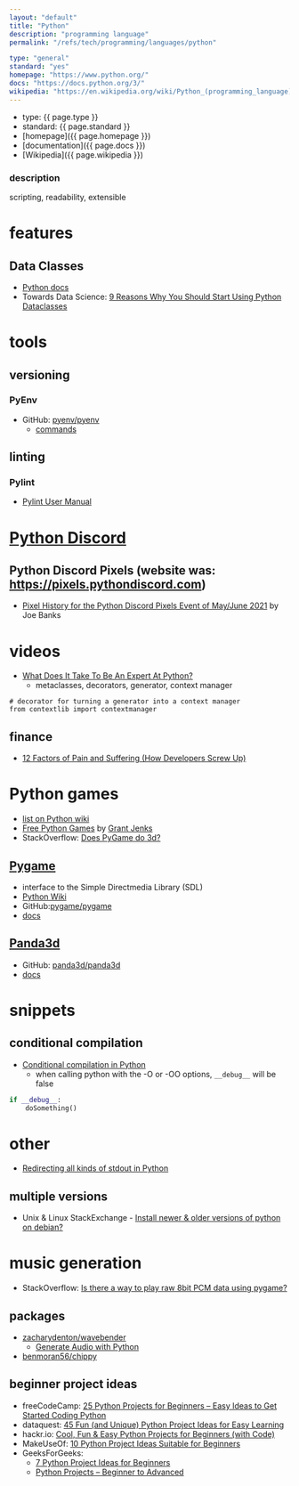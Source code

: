```yaml
---
layout: "default"
title: "Python"
description: "programming language"
permalink: "/refs/tech/programming/languages/python"

type: "general"
standard: "yes"
homepage: "https://www.python.org/"
docs: "https://docs.python.org/3/"
wikipedia: "https://en.wikipedia.org/wiki/Python_(programming_language)"
---
```


- type: {{ page.type }}
- standard: {{ page.standard }}
- [homepage]({{ page.homepage }})
- [documentation]({{ page.docs }})
- [Wikipedia]({{ page.wikipedia }})

### description

scripting, readability, extensible

# features

## Data Classes

- [Python docs](https://docs.python.org/3/library/dataclasses.html)
- Towards Data Science: [9 Reasons Why You Should Start Using Python Dataclasses](https://towardsdatascience.com/9-reasons-why-you-should-start-using-python-dataclasses-98271adadc66)

# tools

## versioning

### PyEnv

- GitHub: [pyenv/pyenv](https://github.com/pyenv/pyenv)
    - [commands](https://github.com/pyenv/pyenv/blob/master/COMMANDS.md)

## linting

### Pylint

- [Pylint User Manual](https://pylint.pycqa.org/en/latest/)

# [Python Discord](https://www.pythondiscord.com/)

## Python Discord Pixels (website was: https://pixels.pythondiscord.com)

- [Pixel History for the Python Discord Pixels Event of May/June 2021](https://www.kaggle.com/joebanks/python-discord-pixels) by Joe Banks

# videos

- [What Does It Take To Be An Expert At Python?](https://youtu.be/7lmCu8wz8ro)
    - metaclasses, decorators, generator, context manager

```
# decorator for turning a generator into a context manager
from contextlib import contextmanager
```

## finance

- [12 Factors of Pain and Suffering (How Developers Screw Up)](https://youtu.be/wm-az9nQJvg)

# Python games

- [list on Python wiki](https://wiki.python.org/moin/PythonGames)
- [Free Python Games](http://www.grantjenks.com/docs/freegames/) by [Grant Jenks](https://github.com/grantjenks)
- StackOverflow: [Does PyGame do 3d?](https://stackoverflow.com/questions/4865636/does-pygame-do-3d)

## [Pygame](https://www.pygame.org)

- interface to the Simple Directmedia Library (SDL)
- [Python Wiki](https://wiki.python.org/moin/PyGame)
- GitHub:[pygame/pygame](https://github.com/pygame/pygame)
- [docs](https://www.pygame.org/docs/)

## [Panda3d](https://www.panda3d.org/)

- GitHub: [panda3d/panda3d](https://github.com/panda3d/panda3d)
- [docs](https://docs.panda3d.org/1.10/python/index)

# snippets

## conditional compilation

- [Conditional compilation in Python](https://stackoverflow.com/questions/560040/conditional-compilation-in-python)
    - when calling python with the -O or -OO options, `__debug__` will be false

```Python
if __debug__:
    doSomething()
```

# other

- [Redirecting all kinds of stdout in Python](https://eli.thegreenplace.net/2015/redirecting-all-kinds-of-stdout-in-python/)

## multiple versions

- Unix & Linux StackExchange - [Install newer & older versions of python on debian?](https://unix.stackexchange.com/questions/188741/install-newer-older-versions-of-python-on-debian)

# music generation

- StackOverflow: [Is there a way to play raw 8bit PCM data using pygame?](https://stackoverflow.com/questions/69531725/is-there-a-way-to-play-raw-8bit-pcm-data-using-pygame)

## packages

- [zacharydenton/wavebender](https://github.com/zacharydenton/wavebender)
    - [Generate Audio with Python](https://zach.se/generate-audio-with-python/)
- [benmoran56/chippy](https://github.com/benmoran56/chippy)

## beginner project ideas

- freeCodeCamp: [25 Python Projects for Beginners – Easy Ideas to Get Started Coding Python](https://www.freecodecamp.org/news/python-projects-for-beginners/)
- dataquest: [45 Fun (and Unique) Python Project Ideas for Easy Learning](https://www.dataquest.io/blog/python-projects-for-beginners/)
- hackr.io: [Cool, Fun & Easy Python Projects for Beginners (with Code)](https://hackr.io/blog/python-projects)
- MakeUseOf: [10 Python Project Ideas Suitable for Beginners](https://www.makeuseof.com/python-projects-for-beginners/)
- GeeksForGeeks:
    - [7 Python Project Ideas for Beginners](https://www.geeksforgeeks.org/7-python-project-ideas-for-beginners/)
    - [Python Projects – Beginner to Advanced](https://www.geeksforgeeks.org/python-projects-beginner-to-advanced/)